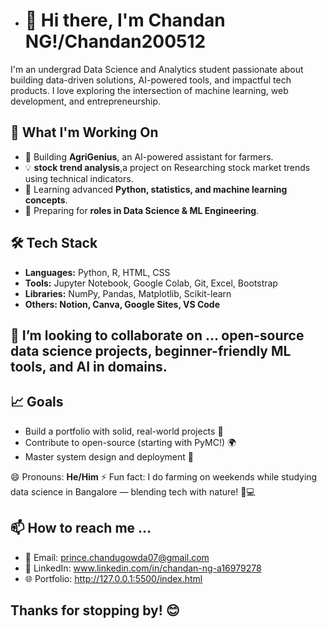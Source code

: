 - # 👋 Hi there, I'm Chandan NG!/Chandan200512

I'm an undergrad Data Science and Analytics student passionate about building data-driven solutions, AI-powered tools, and impactful tech products. I love exploring the intersection of machine learning, web development, and entrepreneurship.

## 🚀 What I'm Working On
- 🌱 Building **AgriGenius**, an AI-powered assistant for farmers.
- 💡 **stock trend analysis**,a project on Researching stock market trends using technical indicators.
- 🧠 Learning advanced **Python, statistics, and machine learning concepts**.
- 💼 Preparing for **roles in Data Science & ML Engineering**.

## 🛠️ Tech Stack
- **Languages:** Python, R, HTML, CSS
- **Tools:** Jupyter Notebook, Google Colab, Git, Excel, Bootstrap
- **Libraries:** NumPy, Pandas, Matplotlib, Scikit-learn
- **Others: Notion, Canva, Google Sites, VS Code**

## 💞️ I’m looking to collaborate on ... open-source data science projects, beginner-friendly ML tools, and AI in domains.
 
## 📈 Goals
- Build a portfolio with solid, real-world projects 🧩
- Contribute to open-source (starting with PyMC!) 🌍
- Master system design and deployment 🚢

😄 Pronouns: **He/Him**
⚡ Fun fact: I do farming on weekends while studying data science in Bangalore — blending tech with nature! 🌾💻
  
## 📫 How to reach me ...
- 📧 Email: prince.chandugowda07@gmail.com
- 💬 LinkedIn: www.linkedin.com/in/chandan-ng-a16979278
- 🌐 Portfolio: http://127.0.0.1:5500/index.html

## Thanks for stopping by! 😊

<!---
Chandan200512/Chandan200512 is a ✨ special ✨ repository because its `README.md` (this file) appears on your GitHub profile.
You can click the Preview link to take a look at your changes.
--->
